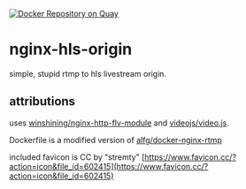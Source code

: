 [![Docker Repository on Quay](https://quay.io/repository/cwtv/nginx-hls-origin/status "Docker Repository on Quay")](https://quay.io/repository/cwtv/nginx-hls-origin)

# nginx-hls-origin

simple, stupid rtmp to hls livestream origin.

## attributions

uses [winshining/nginx-http-flv-module](https://github.com/winshining/nginx-http-flv-module) and [videojs/video.js](https://github.com/videojs/video.js).

Dockerfile is a modified version of [alfg/docker-nginx-rtmp](https://github.com/alfg/docker-nginx-rtmp)

included favicon is CC by "stremty" [https://www.favicon.cc/?action=icon&file_id=602415](https://www.favicon.cc/?action=icon&file_id=602415)
